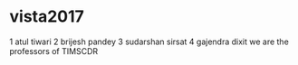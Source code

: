# vista2017
1 atul tiwari
2 brijesh pandey
3 sudarshan sirsat
4 gajendra dixit
we are the professors of TIMSCDR
